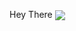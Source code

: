 Hey There
<img align="center" src="https://github-readme-stats.vercel.app/api/<CARD_TYPE>/?username=<manishtalreja0510>&theme=<THEME_NAME>" />



      
